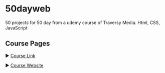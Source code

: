 # 50dayweb
50 projects for 50 day from a udemy course of Traversy Media.
Html, CSS, JavaScript

## Course Pages 
▶ [Course Link](https://github.com/bradtraversy/50projects50days)

▶ [Course Website](https://50projects50days.com/)
